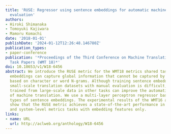 ```yaml
---
title: 'RUSE: Regressor using sentence embeddings for automatic machine translation
  evaluation'
authors:
- Hiroki Shimanaka
- Tomoyuki Kajiwara
- Mamoru Komachi
date: '2018-01-01'
publishDate: '2024-01-12T12:26:48.146780Z'
publication_types:
- paper-conference
publication: '*Proceedings of the Third Conference on Machine Translation: Shared
  Task Papers (WMT 18)*'
doi: 10.18653/v1/W18-6456
abstract: We introduce the RUSE metric for the WMT18 metrics shared task. Sentence
  embeddings can capture global information that cannot be captured by local features
  based on character or word N-grams. Although training sentence embeddings using
  small-scale translation datasets with manual evaluation is difficult, sentence embeddings
  trained from large-scale data in other tasks can improve the automatic evaluation
  of machine translation. We use a multi-layer perceptron regressor based on three
  types of sentence embeddings. The experimental results of the WMT16 and WMT17 datasets
  show that the RUSE metric achieves a state-of-the-art performance in both segment-
  and system-level metrics tasks with embedding features only.
links:
- name: URL
  url: http://aclweb.org/anthology/W18-6456
---
```

